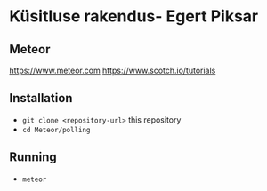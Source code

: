 # Küsitluse rakendus- Egert Piksar

## Meteor

https://www.meteor.com
https://www.scotch.io/tutorials

## Installation

* `git clone <repository-url>` this repository
* `cd Meteor/polling`

## Running

* `meteor`


